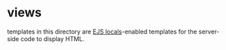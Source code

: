 #  views

templates in this directory are [EJS locals](https://github.com/RandomEtc/ejs-locals)-enabled templates for the server-side code to display HTML.
